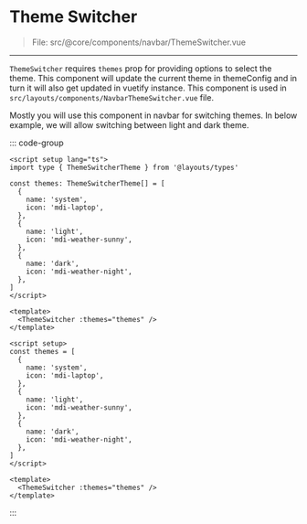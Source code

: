 # Theme Switcher

> File: src/@core/components/navbar/ThemeSwitcher.vue
---

`ThemeSwitcher` requires `themes` prop for providing options to select the theme. This component will update the current theme in themeConfig and in turn it will also get updated in vuetify instance. This component is used in `src/layouts/components/NavbarThemeSwitcher.vue` file.

Mostly you will use this component in navbar for switching themes. In below example, we will allow switching between light and dark theme.

::: code-group

```vue [TS]
<script setup lang="ts">
import type { ThemeSwitcherTheme } from '@layouts/types'

const themes: ThemeSwitcherTheme[] = [
  {
    name: 'system',
    icon: 'mdi-laptop',
  },
  {
    name: 'light',
    icon: 'mdi-weather-sunny',
  },
  {
    name: 'dark',
    icon: 'mdi-weather-night',
  },
]
</script>

<template>
  <ThemeSwitcher :themes="themes" />
</template>
```

```vue [JS]
<script setup>
const themes = [
  {
    name: 'system',
    icon: 'mdi-laptop',
  },
  {
    name: 'light',
    icon: 'mdi-weather-sunny',
  },
  {
    name: 'dark',
    icon: 'mdi-weather-night',
  },
]
</script>

<template>
  <ThemeSwitcher :themes="themes" />
</template>
```

:::
